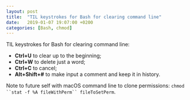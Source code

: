 ```yaml
---
layout: post
title:  "TIL keystrokes for Bash for clearing command line"
date:   2019-01-07 19:07:00 +0200
categories: [Bash, chmod]
---
```

TIL keystrokes for Bash for clearing command line:
* **Ctrl+U** to clear up to the beginning;
* **Ctrl+W** to delete just a word;
* **Ctrl+C** to cancel;
* **Alt+Shift+\#** to make input a comment and keep it in history.

Note to future self with macOS command line to clone permissions: ```chmod ``stat -f %A fileWithPerm`` fileToSetPerm```.
